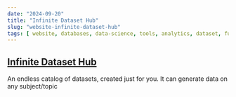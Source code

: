```yaml
---
date: "2024-09-20"
title: "Infinite Dataset Hub"
slug: "website-infinite-dataset-hub"
tags: [ website, databases, data-science, tools, analytics, dataset, fun ]
---
```




## [Infinite Dataset Hub][1]

An endless catalog of datasets, created just for you. It can generate data on any subject/topic



   [1]: https://huggingface.co/spaces/infinite-dataset-hub/infinite-dataset-hub

